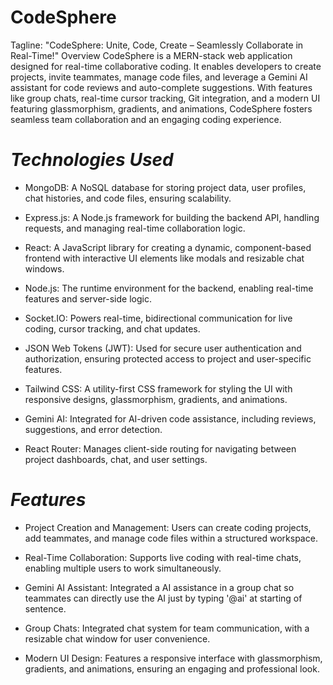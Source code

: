 # CodeSphere
Tagline: "CodeSphere: Unite, Code, Create – Seamlessly Collaborate in Real-Time!"
Overview
CodeSphere is a MERN-stack web application designed for real-time collaborative coding. It enables developers to create projects, invite teammates, manage code files, and leverage a Gemini AI assistant for code reviews and auto-complete suggestions. With features like group chats, real-time cursor tracking, Git integration, and a modern UI featuring glassmorphism, gradients, and animations, CodeSphere fosters seamless team collaboration and an engaging coding experience.

# *Technologies Used*

* MongoDB: A NoSQL database for storing project data, user profiles, chat histories, and code files, ensuring scalability.

* Express.js: A Node.js framework for building the backend API, handling requests, and managing real-time collaboration logic.

* React: A JavaScript library for creating a dynamic, component-based frontend with interactive UI elements like modals and resizable chat windows.

* Node.js: The runtime environment for the backend, enabling real-time features and server-side logic.

* Socket.IO: Powers real-time, bidirectional communication for live coding, cursor tracking, and chat updates.

* JSON Web Tokens (JWT): Used for secure user authentication and authorization, ensuring protected access to project and user-specific features.

* Tailwind CSS: A utility-first CSS framework for styling the UI with responsive designs, glassmorphism, gradients, and animations.

* Gemini AI: Integrated for AI-driven code assistance, including reviews, suggestions, and error detection.

* React Router: Manages client-side routing for navigating between project dashboards, chat, and user settings.


# *Features*

* Project Creation and Management: Users can create coding projects, add teammates, and manage code files within a structured workspace.

* Real-Time Collaboration: Supports live coding with real-time chats, enabling multiple users to work simultaneously.

* Gemini AI Assistant: Integrated a AI assistance in a group chat so teammates can directly use the AI just by typing '@ai' at starting of sentence.

* Group Chats: Integrated chat system for team communication, with a resizable chat window for user convenience.

* Modern UI Design: Features a responsive interface with glassmorphism, gradients, and animations, ensuring an engaging and professional look.



